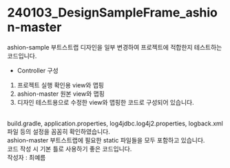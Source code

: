 # 240103_DesignSampleFrame_ashion-master
ashion-sample 부트스트랩 디자인을 일부 변경하여 프로젝트에 적합한지 테스트하는 코드입니다.   
- Controller 구성
1. 프로젝트 실행 확인용 view와 맵핑   
2. ashion-master 원본 view와 맵핑   
3. 디자인 테스트용으로 수정한 view와 맵핑한 코드로 구성되어 있습니다.
<br>
build.gradle, application.properties, log4jdbc.log4j2.properties, logback.xml 파일 등의 설정을 꼼꼼히 확인하였습니다.
<br>
ashion-master 부트스트랩에 필요한 static 파일들을 모두 포함하고 있습니다.
<br>
코드 작성 시 기본 틀로 사용하기 좋은 코드입니다.
<br>
작성자 : 최예름


